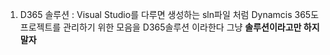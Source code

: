 1. D365 솔루션 : Visual Studio를 다루면 생성하는 sln파일 처럼 Dynamcis 365도 프로젝트를 관리하기 위한 모음을 D365솔루션 이라한다 그냥 **솔루션이라고만 하지 말자**